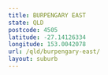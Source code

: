 ```yaml
---
title: BURPENGARY EAST
state: QLD
postcode: 4505
latitude: -27.14126334
longitude: 153.0042078
url: /qld/burpengary-east/
layout: suburb
---
```

